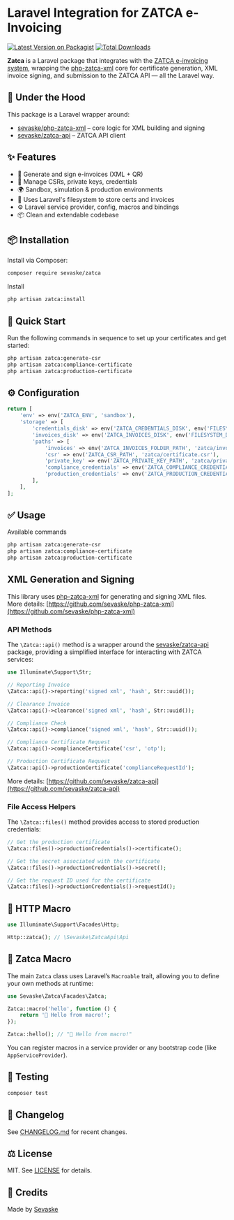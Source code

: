 # Laravel Integration for ZATCA e-Invoicing

[![Latest Version on Packagist](https://img.shields.io/packagist/v/sevaske/zatca.svg?style=flat-square)](https://packagist.org/packages/sevaske/zatca)
[![Total Downloads](https://img.shields.io/packagist/dt/sevaske/zatca.svg?style=flat-square)](https://packagist.org/packages/sevaske/zatca)

**Zatca** is a Laravel package that integrates with the [ZATCA e-invoicing system](https://zatca.gov.sa/), wrapping the [php-zatca-xml](https://github.com/sevaske/php-zatca-xml) core for certificate generation, XML invoice signing, and submission to the ZATCA API — all the Laravel way.

## 🧱 Under the Hood

This package is a Laravel wrapper around:

- [sevaske/php-zatca-xml](https://github.com/sevaske/php-zatca-xml) – core logic for XML building and signing
- [sevaske/zatca-api](https://github.com/sevaske/zatca-api) – ZATCA API client

## ✨ Features

- 🧾 Generate and sign e-invoices (XML + QR)
- 🔐 Manage CSRs, private keys, credentials
- 🌍 Sandbox, simulation & production environments
- 📂 Uses Laravel's filesystem to store certs and invoices
- ⚙️ Laravel service provider, config, macros and bindings
- 📦 Clean and extendable codebase

## 📦 Installation

Install via Composer:

```bash
composer require sevaske/zatca
```

Install

```bash
php artisan zatca:install
```

## 🚀 Quick Start

Run the following commands in sequence to set up your certificates and get started:

```bash
php artisan zatca:generate-csr
php artisan zatca:compliance-certificate
php artisan zatca:production-certificate
```

## ⚙️ Configuration

```php
return [
    'env' => env('ZATCA_ENV', 'sandbox'),
    'storage' => [
        'credentials_disk' => env('ZATCA_CREDENTIALS_DISK', env('FILESYSTEM_DISK', 'local')),
        'invoices_disk' => env('ZATCA_INVOICES_DISK', env('FILESYSTEM_DISK', 'local')),
        'paths' => [
            'invoices' => env('ZATCA_INVOICES_FOLDER_PATH', 'zatca/invoices'),
            'csr' => env('ZATCA_CSR_PATH', 'zatca/certificate.csr'),
            'private_key' => env('ZATCA_PRIVATE_KEY_PATH', 'zatca/private_key.pem'),
            'compliance_credentials' => env('ZATCA_COMPLIANCE_CREDENTIALS_PATH', 'zatca/compliance_credentials.json'),
            'production_credentials' => env('ZATCA_PRODUCTION_CREDENTIALS_PATH', 'zatca/production_credentials.json'),
        ],
    ],
];
```

## ✅ Usage

Available commands

```bash
php artisan zatca:generate-csr
php artisan zatca:compliance-certificate
php artisan zatca:production-certificate
```

## XML Generation and Signing

This library uses [php-zatca-xml](https://github.com/sevaske/php-zatca-xml) for generating and signing XML files.  
More details: [https://github.com/sevaske/php-zatca-xml](https://github.com/sevaske/php-zatca-xml)

### API Methods

The `\Zatca::api()` method is a wrapper around the [sevaske/zatca-api](https://github.com/sevaske/zatca-api) package, providing a simplified interface for interacting with ZATCA services:

```php
use Illuminate\Support\Str;

// Reporting Invoice
\Zatca::api()->reporting('signed xml', 'hash', Str::uuid());

// Clearance Invoice
\Zatca::api()->clearance('signed xml', 'hash', Str::uuid());

// Compliance Check
\Zatca::api()->compliance('signed xml', 'hash', Str::uuid());

// Compliance Certificate Request
\Zatca::api()->complianceCertificate('csr', 'otp');

// Production Certificate Request
\Zatca::api()->productionCertificate('complianceRequestId');
```

More details: [https://github.com/sevaske/zatca-api](https://github.com/sevaske/zatca-api)

### File Access Helpers

The `\Zatca::files()` method provides access to stored production credentials:

```php
// Get the production certificate
\Zatca::files()->productionCredentials()->certificate();

// Get the secret associated with the certificate
\Zatca::files()->productionCredentials()->secret();

// Get the request ID used for the certificate
\Zatca::files()->productionCredentials()->requestId();
```

## 🔌 HTTP Macro

```php
use Illuminate\Support\Facades\Http;

Http::zatca(); // \Sevaske\ZatcaApi\Api
```

## 🧩 Zatca Macro

The main `Zatca` class uses Laravel’s `Macroable` trait, allowing you to define your own methods at runtime:

```php
use Sevaske\Zatca\Facades\Zatca;

Zatca::macro('hello', function () {
    return '👋 Hello from macro!';
});

Zatca::hello(); // "👋 Hello from macro!"
```

You can register macros in a service provider or any bootstrap code (like `AppServiceProvider`).

## 🧪 Testing

```bash
composer test
```

## 📜 Changelog

See [CHANGELOG.md](CHANGELOG.md) for recent changes.

## ⚖ License

MIT. See [LICENSE](LICENSE) for details.

## 🙌 Credits

Made by [Sevaske](https://github.com/sevaske)
